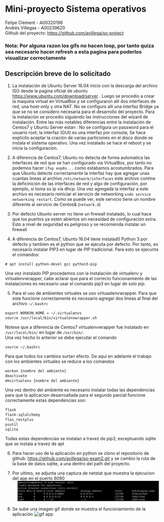 # Mini-proyecto Sistema operativos
Felipe Clement - A00320196   
Andrés Villegas - A00239620   
Github del proyecto: https://github.com/avillega/so-project   
### Nota: Por alguna razon los gifs no hacen loop, por tanto quiza sea necesario hacer refresh a esta pagina para poderlos visualizar correctamente

## Descripción breve de lo solicitado
1. La instalación de Ubuntu Server 16.04 inicio con la descarga del archivo ISO desde la pagina oficial de ubuntu https://www.ubuntu.com/download/server . Luego se procedio a crear la maquina virtual en VirtualBox y se configuraron alli dos interfaces de red, una host-only y otra NAT. No se configuro alli una interfaz Bridge ya que se no se considero necesaria para el desarrollo del proyecto. Para la instalación se procedio siguiendo las instrucciones del wizard de instalación. Entre las más notables diferencias entre la instalación de Centos7 y Ubuntu Server estan : No se configura un password para el usuario root; la interfaz (GUI) es una interfaz por consola; Se hace explicito aceptar la cración de varias particiones en el disco donde se instala el sistema operativo. Una vez instalado se hace el reboot y se inicia la configuración.

2. A diferencia de Centos7, Ubuntu no detecta de forma automatica las interfaces de red que se han configurado via VirtualBox, por tanto no podemos hacer `ifup enp0s...` como estabamos acostumbrados. Para que Ubuntu detecte correctamente la interfaz hay que agregar unas cuantas lineas al archivo `/etc/network/interfaces` este archivo contine la deficinición de las interfaces de red y algo de configuración, por ejemplo, si toma su ip via dhcp. Una vez agregada la interfaz a este archivo es necesario reiniciar el servicio de networking `sudo service networking restart`. Como se puede ver, este servicio tiene un nombre diferente al servicio de Centos& (`network.d`)

3. Por defecto Ubunto server no tiene un firewall instalado, lo cual hace que los puertos ya esten abiertos sin necesidad de configuración extra. Esto a nivel de seguridad es peligroso y se recomienda instalar un firewall

4. A diferencia de Centos7, Ubunto 16.04 tiene instalad0 Python 3 por defecto y tambien es el python que se ejecuta por defecto. Por tanto, es necesario instalar PIP3 en lugar de PIP tradicional. Para esto se ejecunta el comandos:
```
# apt install python-devel gcc python3-pip

```
Una vez instalado PIP procedemos con la instalación de virtualenv y virtualenvwrapper, cabe aclarar que para el correcto funcionamiento de las instalaciones es necesario usar el comando pip3 en lugar de solo pip. 

5. Para el uso de ambientes virtuales se uso virtuaalenvwrapper. Para que este funcione correctamente es necesario agregar dos lineas al final del archivo `~/.bashrc` 

```
export WORKON_HOME = ~/.virtualenvs
source /usr/local/bin/virtualenvwrapper.sh
```
Notese que a diferencia de Centos7 virtualenvwrapper fue instalado en `/usr/local/bin/` en lugar de `/usr/bin/`.   
Una vez hecho lo anterior se debe ejecutar el comando 
```
source ~/.bashrc
```
Para que todos los cambios surtan efecto. De aqui en adelante el trabajo con los ambientes virtuales se reduce a los comandos
```
workon {nombre del ambiente}
deactivate
mkvirtualenv {nombre del ambiente}
```
Una vez dentro del ambiente es necesario instalar todas las dependencias para que la aplicacion desarroallada para el segundo parcial funcione correctamente estas dependencias son:
```
flask
flask-sqlalchemy
flas_restplus
psutil
sqlite
```
Todas estas dependencias se instalan a travez de pip3, exceptuando sqlite que se instala a travez de apt

6. Para hacer uso de la aplicación en python se clono el repositorio de github: https://github.com/avillega/so-exam2.git y se cambio la ruta de la base de datos sqlite, a una dentro del path del proyecto.

7. Por ultimo, se adjunta una captura de netstat que muestra la ejecucion del app en el puerto 8080
![captura netstat](https://raw.githubusercontent.com/avillega/so-project/master/A00320196-A00239620/resources/netstatCaptura.png)

8. Se sube una imagen gif donde se muestra el funcionamiento de la aplicación
![gif app](https://raw.githubusercontent.com/avillega/so-project/master/A00320196-A00239620/resources/video_final.gif)
